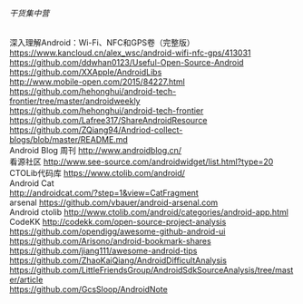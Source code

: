 ###### 干货集中营

深入理解Android：Wi-Fi、NFC和GPS卷（完整版）  
https://www.kancloud.cn/alex_wsc/android-wifi-nfc-gps/413031  
https://github.com/ddwhan0123/Useful-Open-Source-Android  
https://github.com/XXApple/AndroidLibs  
http://www.mobile-open.com/2015/84227.html  
https://github.com/hehonghui/android-tech-frontier/tree/master/androidweekly  
https://github.com/hehonghui/android-tech-frontier  
https://github.com/Lafree317/ShareAndroidResource  
https://github.com/ZQiang94/Andriod-collect-blogs/blob/master/README.md  
Android Blog 周刊     http://www.androidblog.cn/  
看源社区    http://www.see-source.com/androidwidget/list.html?type=20  
CTOLib代码库  https://www.ctolib.com/android/  
Android Cat    
http://androidcat.com/?step=1&view=CatFragment  
arsenal    https://github.com/vbauer/android-arsenal.com  
Android ctolib    http://www.ctolib.com/android/categories/android-app.html  
CodeKK    http://codekk.com/open-source-project-analysis  
https://github.com/opendigg/awesome-github-android-ui  
https://github.com/Arisono/android-bookmark-shares  
https://github.com/jiang111/awesome-android-tips  
https://github.com/ZhaoKaiQiang/AndroidDifficultAnalysis  
https://github.com/LittleFriendsGroup/AndroidSdkSourceAnalysis/tree/master/article  
https://github.com/GcsSloop/AndroidNote  


